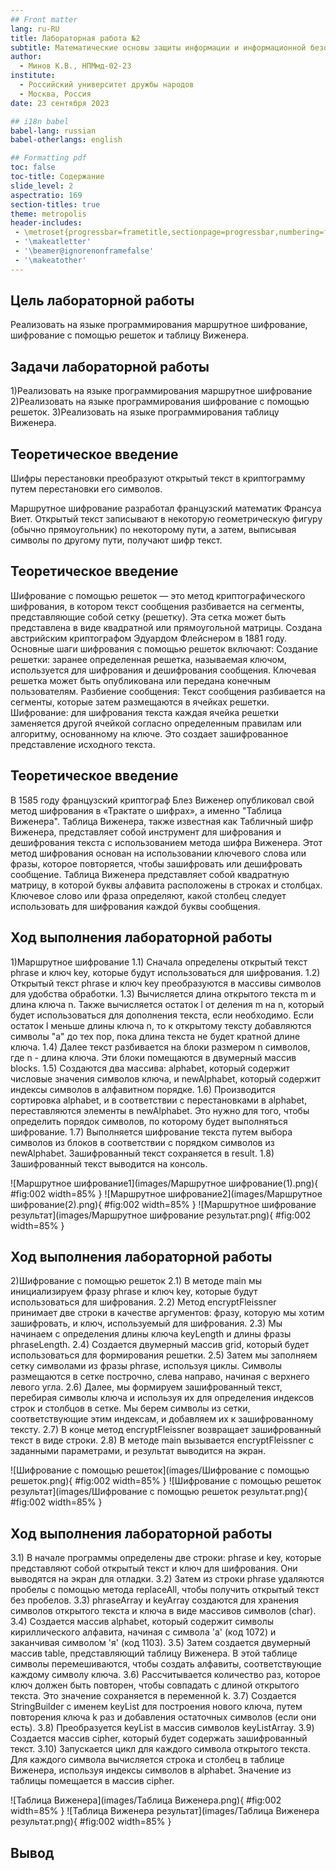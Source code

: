 ```yaml
---
## Front matter
lang: ru-RU
title: Лабораторная работа №2
subtitle: Математические основы защиты информации и информационной безопасности
author:
  - Минов К.В., НПМмд-02-23
institute:
  - Российский университет дружбы народов
  - Москва, Россия
date: 23 сентября 2023

## i18n babel
babel-lang: russian
babel-otherlangs: english

## Formatting pdf
toc: false
toc-title: Содержание
slide_level: 2
aspectratio: 169
section-titles: true
theme: metropolis
header-includes:
 - \metroset{progressbar=frametitle,sectionpage=progressbar,numbering=fraction}
 - '\makeatletter'
 - '\beamer@ignorenonframefalse'
 - '\makeatother'
---
```


## Цель лабораторной работы
Реализовать на языке программирования маршрутное шифрование, шифрование с помощью решеток и таблицу Виженера.


## Задачи лабораторной работы
1)Реализовать на языке программирования маршрутное шифрование
2)Реализовать на языке программирования шифрование с помощью решеток.
3)Реализовать на языке программирования  таблицу Виженера.

## Теоретическое введение

Шифры перестановки преобразуют открытый текст в криптограмму путем перестановки его символов.

Маршрутное шифрование разработал французский математик Франсуа Виет. Открытый текст записывают в некоторую геометрическую фигуру (обычно прямоугольник) по некоторому пути, а затем, выписывая символы по другому пути, получают шифр текст.

## Теоретическое введение
Шифрование с помощью решеток — это метод криптографического шифрования, в котором текст сообщения разбивается на сегменты, представляющие собой сетку (решетку). Эта сетка может быть представлена в виде квадратной или прямоугольной матрицы. Создана австрийским криптографом Эдуардом Флейснером в 1881 году.
Основные шаги шифрования с помощью решеток включают:
Создание решетки: заранее определенная решетка, называемая ключом, используется для шифрования и дешифрования сообщения. Ключевая решетка может быть опубликована или передана конечным пользователям.
Разбиение сообщения: Текст сообщения разбивается на сегменты, которые затем размещаются в ячейках решетки.
Шифрование: для шифрования текста каждая ячейка решетки заменяется другой ячейкой согласно определенным правилам или алгоритму, основанному на ключе. Это создает зашифрованное представление исходного текста.


## Теоретическое введение

В 1585 году французский криптограф Блез Виженер опубликовал свой метод шифрования в «Трактате о шифрах», а именно "Таблица Виженера".
Таблица Виженера, также известная как Табличный шифр Виженера, представляет собой инструмент для шифрования и дешифрования текста с использованием метода шифра Виженера. Этот метод шифрования основан на использовании ключевого слова или фразы, которое повторяется, чтобы зашифровать или дешифровать сообщение.
Таблица Виженера представляет собой квадратную матрицу, в которой буквы алфавита расположены в строках и столбцах. Ключевое слово или фраза определяют, какой столбец следует использовать для шифрования каждой буквы сообщения.


## Ход выполнения лабораторной работы

1)Маршрутное шифрование
1.1) Сначала определены открытый текст phrase и ключ key, которые будут использоваться для шифрования. 
1.2) Открытый текст phrase и ключ key преобразуются в массивы символов для удобства обработки.
 1.3) Вычисляется длина открытого текста m и длина ключа n. Также вычисляется остаток l от деления m на n, который будет использоваться для дополнения текста, если необходимо. Если остаток l меньше длины ключа n, то к открытому тексту добавляются символы "a" до тех пор, пока длина текста не будет кратной длине ключа. 1.4) Далее текст разбивается на блоки размером n символов, где n - длина ключа. Эти блоки помещаются в двумерный массив blocks. 
1.5) Создаются два массива: alphabet, который содержит числовые значения символов ключа, и newAlphabet, который содержит индексы символов в алфавитном порядке. 1.6) Производится сортировка alphabet, и в соответствии с перестановками в alphabet, переставляются элементы в newAlphabet. Это нужно для того, чтобы определить порядок символов, по которому будет выполняться шифрование. 
1.7) Выполняется шифрование текста путем выбора символов из блоков в соответствии с порядком символов из newAlphabet. Зашифрованный текст сохраняется в result. 1.8) Зашифрованный текст выводится на консоль.

![Маршрутное шифрование1](images/Маршрутное шифрование(1).png){ #fig:002 width=85% } 
![Маршрутное шифрование2](images/Маршрутное шифрование(2).png){ #fig:002 width=85% } ![Маршрутное шифрование результат](images/Маршрутное шифрование результат.png){ #fig:002 width=85% }


## Ход выполнения лабораторной работы
2)Шифрование с помощью решеток
2.1) В методе main мы инициализируем фразу phrase и ключ key, которые будут использоваться для шифрования. 
2.2) Метод encryptFleissner принимает две строки в качестве аргументов: фразу, которую мы хотим зашифровать, и ключ, используемый для шифрования. 
2.3) Мы начинаем с определения длины ключа keyLength и длины фразы phraseLength. 
2.4) Создается двумерный массив grid, который будет использоваться для формирования решетки. 
2.5) Затем мы заполняем сетку символами из фразы phrase, используя циклы. Символы размещаются в сетке построчно, слева направо, начиная с верхнего левого угла.
 2.6) Далее, мы формируем зашифрованный текст, перебирая символы ключа и используя их для определения индексов строк и столбцов в сетке. Мы берем символы из сетки, соответствующие этим индексам, и добавляем их к зашифрованному тексту.
 2.7) В конце метод encryptFleissner возвращает зашифрованный текст в виде строки. 
2.8) В методе main вызывается encryptFleissner с заданными параметрами, и результат выводится на экран.

![Шифрование с помощью решеток](images/Шифрование с помощью решеток.png){ #fig:002 width=85% }
![Шифрование с помощью решеток результат](images/Шифрование с помощью решеток результат.png){ #fig:002 width=85% }


## Ход выполнения лабораторной работы
3.1) В начале программы определены две строки: phrase и key, которые представляют собой открытый текст и ключ для шифрования. Они выводятся на экран для отладки. 3.2) Затем из строки phrase удаляются пробелы с помощью метода replaceAll, чтобы получить открытый текст без пробелов. 
3.3) phraseArray и keyArray создаются для хранения символов открытого текста и ключа в виде массивов символов (char). 
3.4) Создается массив alphabet, который содержит символы кириллического алфавита, начиная с символа 'а' (код 1072) и заканчивая символом 'я' (код 1103). 
3.5) Затем создается двумерный массив table, представляющий таблицу Виженера. В этой таблице символы перемешиваются, чтобы создать алфавиты, соответствующие каждому символу ключа. 
3.6) Рассчитывается количество раз, которое ключ должен быть повторен, чтобы совпадать с длиной открытого текста. Это значение сохраняется в переменной k. 
3.7) Создается StringBuilder с именем keyList для построения нового ключа, путем повторения ключа k раз и добавления остаточных символов (если они есть). 
3.8) Преобразуется keyList в массив символов keyListArray. 
3.9) Создается массив cipher, который будет содержать зашифрованный текст. 
3.10) Запускается цикл для каждого символа открытого текста. Для каждого символа вычисляется строка и столбец в таблице Виженера, используя индексы символов в alphabet. Значение из таблицы помещается в массив cipher.

![Таблица Виженера](images/Таблица Виженера.png){ #fig:002 width=85% } ![Таблица Виженера результат](images/Таблица Виженера результат.png){ #fig:002 width=85% }


## Вывод

